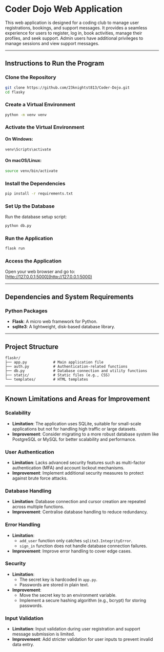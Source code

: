 
# Coder Dojo Web Application  

This web application is designed for a coding club to manage user registrations, bookings, and support messages. It provides a seamless experience for users to register, log in, book activities, manage their profiles, and seek support. Admin users have additional privileges to manage sessions and view support messages.  

---

## Instructions to Run the Program  

### Clone the Repository  
```bash
git clone https://github.com/23knightst813/Coder-Dojo.git
cd flasky
```  

### Create a Virtual Environment  
```bash
python -m venv venv
```  

### Activate the Virtual Environment  
#### On Windows:  
```bash
venv\Scripts\activate
```  
#### On macOS/Linux:  
```bash
source venv/bin/activate
```  

### Install the Dependencies  
```bash
pip install -r requirements.txt
```  

### Set Up the Database  
Run the database setup script:  
```bash
python db.py
```  

### Run the Application  
```bash
flask run
```  

### Access the Application  
Open your web browser and go to:  
[http://127.0.0.1:5000](http://127.0.0.1:5000)  

---

## Dependencies and System Requirements  

### Python Packages  
- **Flask**: A micro web framework for Python.  
- **sqlite3**: A lightweight, disk-based database library.  

---

## Project Structure  
```
flaskr/  
├── app.py            # Main application file  
├── auth.py           # Authentication-related functions  
├── db.py             # Database connection and utility functions  
├── static/           # Static files (e.g., CSS)  
└── templates/        # HTML templates  
```  

---

## Known Limitations and Areas for Improvement  

### Scalability  
- **Limitation**: The application uses SQLite, suitable for small-scale applications but not for handling high traffic or large datasets.  
- **Improvement**: Consider migrating to a more robust database system like PostgreSQL or MySQL for better scalability and performance.  

### User Authentication  
- **Limitation**: Lacks advanced security features such as multi-factor authentication (MFA) and account lockout mechanisms.  
- **Improvement**: Implement additional security measures to protect against brute force attacks.  

### Database Handling  
- **Limitation**: Database connection and cursor creation are repeated across multiple functions.  
- **Improvement**: Centralise database handling to reduce redundancy.  

### Error Handling  
- **Limitation**:  
  - `add_user` function only catches `sqlite3.IntegrityError`.  
  - `sign_in` function does not handle database connection failures.  
- **Improvement**: Improve error handling to cover edge cases.  

### Security  
- **Limitation**:  
  - The secret key is hardcoded in `app.py`.  
  - Passwords are stored in plain text.  
- **Improvement**:  
  - Move the secret key to an environment variable.  
  - Implement a secure hashing algorithm (e.g., bcrypt) for storing passwords.  

### Input Validation  
- **Limitation**: Input validation during user registration and support message submission is limited.  
- **Improvement**: Add stricter validation for user inputs to prevent invalid data entry.  
